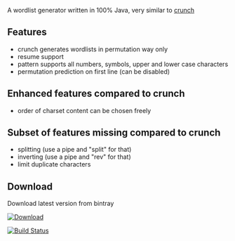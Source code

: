 A wordlist generator written in 100% Java, very similar to [crunch](http://crunch-wordlist.sourceforge.net) 

Features
--------
* crunch generates wordlists in permutation way only
* resume support
* pattern supports all numbers, symbols, upper and lower case characters 
* permutation prediction on first line (can be disabled)

Enhanced features compared to crunch
------------------------------------
* order of charset content can be chosen freely

Subset of features missing compared to crunch
---------------------------------------------
* splitting (use a pipe and "split" for that)
* inverting (use a pipe and "rev" for that)
* limit duplicate characters

Download
--------

Download latest version from bintray 

[ ![Download](https://api.bintray.com/packages/pfichtner/generic/jcrunch/images/download.png) ](https://bintray.com/pfichtner/generic/jcrunch/_latestVersion)

[![Build Status](https://buildhive.cloudbees.com/job/pfichtner/job/jcrunch/badge/icon)](https://buildhive.cloudbees.com/job/pfichtner/job/jcrunch/)
